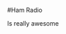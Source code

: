 #Ham Radio







































Is really awesome
